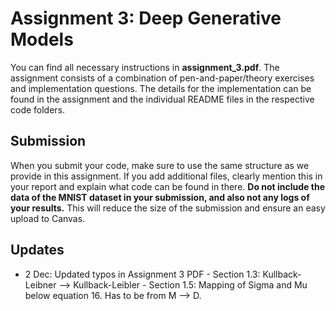 # Assignment 3: Deep Generative Models

You can find all necessary instructions in **assignment_3.pdf**. The assignment consists of a combination of pen-and-paper/theory exercises and implementation questions. The details for the implementation can be found in the assignment and the individual README files in the respective code folders.

## Submission
When you submit your code, make sure to use the same structure as we provide in this assignment. If you add additional files, clearly mention this in your report and explain what code can be found in there. **Do not include the data of the MNIST dataset in your submission, and also not any logs of your results.** This will reduce the size of the submission and ensure an easy upload to Canvas.

## Updates
- 2 Dec: Updated typos in Assignment 3 PDF
        - Section 1.3: Kullback-Leibner --> Kullback-Leibler
        - Section 1.5: Mapping of Sigma and Mu below equation 16. Has to be from M --> D.

  
